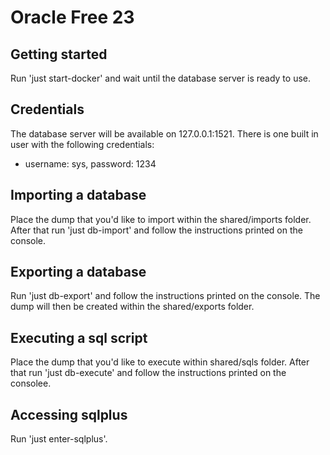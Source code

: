 # Oracle Free 23

## Getting started
Run 'just start-docker' and wait until the database server is ready to use.

## Credentials
The database server will be available on 127.0.0.1:1521.
There is one built in user with the following credentials:
- username: sys, password: 1234

## Importing a database
Place the dump that you'd like to import within the shared/imports folder. After that run 'just db-import' and follow the instructions printed on the console.

## Exporting a database
Run 'just db-export' and follow the instructions printed on the console. The dump will then be
created within the shared/exports folder.

## Executing a sql script
Place the dump that you'd like to execute within shared/sqls folder. After that run 'just
db-execute' and follow the instructions printed on the consolee.

## Accessing sqlplus
Run 'just enter-sqlplus'.